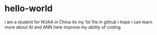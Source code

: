 # hello-world

i am a student for NUAA in China
its my 1st file in github
i hope i can learn more about AI and ANN here
improve my ability of coding
